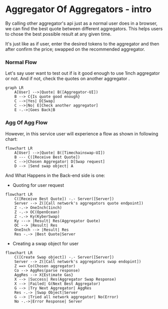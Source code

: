 # Aggregator Of Aggregators - intro
By calling other aggregator's api just as a normal user does in a browser, we can find the best quote between different aggregators.
This helps users to chose the best possible result at any given time.

It's just like as if user, enter the desired tokens to the aggregator and then after confirm the price; swapped on the recommended aggregator.


### Normal Flow
Let's say user want to test out if is it good enough to use 1inch aggregator or not.
And if not, check the quotes on another aggregator . 
```mermaid
graph LR
    A[User] -->|Quote| B([Aggregator-UI])
    B --> C{Is quote good enough}
    C -->|Yes| D[Swap]
    C -->|No| E[Check another aggregator]
    E -.->|Goes Back|B
```
### Agg Of Agg Flow
However, in this service user will experience a flow as shown in following chart: 

```mermaid
flowchart LR
    A[User] -->|Quote| B([Timechainswap-UI])
    B --- C([Receive Best Quote])
    C -->|Chosen Aggregator| D[Swap request]
    D --> |Send swap object| A
```
And What Happens in the Back-end side is one:

- Quoting for user request
```mermaid
flowchart LR
    C([Receive Best Quote]) -.- Server([Server])
    Server --> Z([Call network's aggregators quote endpoint])
    Z -.-> OneInch(1inch)
    Z -.-> OC(OpenOcean)
    Z -.-> Ky(KyberSwap)
    Ky ---> |Result| Res(Aggregator Quote)
    OC --> |Result| Res
    OneInch --> |Result| Res
    Res -.-> |Best Quote|Server

```
- Creating a swap object for user
```mermaid
flowchart LR
    C([Create Swap object]) -.- Server([Server])
    Server --> Z([Call network's aggregators swap endopint])
    Z ==> Co(Chosen aggregator)
    Co --> AggRes(parse response)
    AggRes --> X{Estimate Gas}
    X --> |Success| Res(Aggregator Swap Response)
    X --> |Failed| G(Next Best Aggregator)
    G --> |Try Next Aggregator| AggRes
    Res -.-> |Swap Object|Server
    G --> |Tried all network aggregator| No(Error)
    No -.->|Error Response| Server
```
